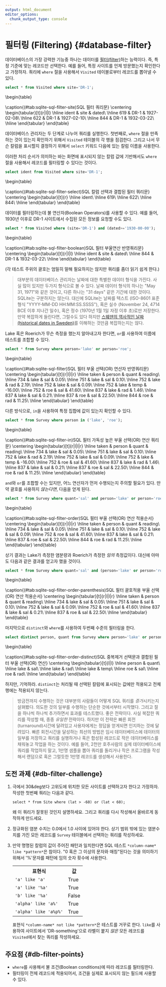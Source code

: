 ```yaml
---
output: html_document
editor_options: 
  chunk_output_type: console
---
```





# 필터링 (Filtering) {#database-filter}


데이터베이스의 가장 강력한 기능중 하나는 데이터를 [필터(filter)](../../gloss.html#filter)하는 능력이다.
즉, 특정 기준에 맞는 레코드만 선택한다. 예를 들어, 특정 사이트를 언제 방문했는지 확인한다고 가정하자.
쿼리에 `where` 절을 사용해서 `Visited` 테이블로부터 레코드를 뽑아낼 수 있다.



```sql
select * from Visited where site='DR-1';
```


\begin{table}

\caption{(\#tab:sqlite-sql-filter-site)SQL 필터 쿼리문}
\centering
\begin{tabular}[t]{r|l|l}
\hline
ident & site & dated\\
\hline
619 & DR-1 & 1927-02-08\\
\hline
622 & DR-1 & 1927-02-10\\
\hline
844 & DR-1 & 1932-03-22\\
\hline
\end{tabular}
\end{table}


데이터베이스 관리자는 두 단계로 나누어 쿼리를 실행한다.
첫번째로, `where` 절을 만족하는 것이 있는지 확인하기 위해서 
`Visited` 테이블의 각 행을 점검한다.
그리고 나서 무슨 칼럼을 표시할지 결정하기 위해서 `select` 키워드 다음에 있는 칼럼 이름을 사용한다.


이러한 처리 순서가 의미하는 바는 화면에 표시되지 않는 칼럼 값에 기반해서도 `where` 절을 사용해서 레코드를 필터링할 수 있다는 것이다.


```sql
select ident from Visited where site='DR-1';
```


\begin{table}

\caption{(\#tab:sqlite-sql-filter-select)SQL 칼럼 선택과 결합된 필터 쿼리문}
\centering
\begin{tabular}[t]{r}
\hline
ident\\
\hline
619\\
\hline
622\\
\hline
844\\
\hline
\end{tabular}
\end{table}


<!-- ![SQL 필터 쿼리문 적용 과정](assets/images/database/sql-filter.svg) -->


데이터를 필터링하는데 불 연산자(Boolean Operators)를 사용할 수 있다. 예를 들어, 1930년 이후로 DR-1 사이트에서 수집된 모든 정보를 요청할 수도 있다.



```sql
select * from Visited where (site='DR-1') and (dated>='1930-00-00');
```


\begin{table}

\caption{(\#tab:sqlite-sql-filter-boolean)SQL 필터 부울연산 반영쿼리문}
\centering
\begin{tabular}[t]{r|l|l}
\hline
ident & site & dated\\
\hline
844 & DR-1 & 1932-03-22\\
\hline
\end{tabular}
\end{table}



(각 테스트 주위의 괄호는 엄밀히 말해 필요하지는 않지만 쿼리를 좀더 읽기 쉽게 한다.)

> 대부분의 데이터베이스 관리자는 날짜에 대한 특별한 데이터 형식을 가진다.
> 사실 많이 있지만 두가지 형식으로 볼 수 있다. 날짜 데이터 형식의 하나는 "May 31, 1971"와 같은 것이고,
> 다른 하나는 "31 days" 같은 기간에 대한 것이다.
> SQLite는 구분하지는 않는다. 대신에 SQLite는 날짜를 텍스트 (ISO-8601 표준 형식 "YYYY-MM-DD HH:MM:SS.SSSS"), 혹은 
> 실수 (November 24, 4714 BCE 이후 지나간 일수), 혹은 정수 (1970년 1월 1일 자정 이후 초)로만 저장한다.
> 만약 복잡하게 들린다면, 그럴수도 있다 하지만 [스웨덴의 역사적인 날짜(historical dates in Sweden)](http://en.wikipedia.org/wiki/Swedish_calendar)를
> 이해하는 것만큼 복잡하는지는 않다.


Lake 혹은 Roerich가 무슨 측정을 했는지 알아내고자 한다면, `or`를 사용하여 이름에 테스트를 조합할 수 있다.


```sql
select * from Survey where person='lake' or person='roe';
```


\begin{table}

\caption{(\#tab:sqlite-sql-filter)SQL 필터 부울 선택(OR) 연산자 반영쿼리문}
\centering
\begin{tabular}[t]{r|l|l|r}
\hline
taken & person & quant & reading\\
\hline
734 & lake & sal & 0.05\\
\hline
751 & lake & sal & 0.10\\
\hline
752 & lake & rad & 2.19\\
\hline
752 & lake & sal & 0.09\\
\hline
752 & lake & temp & -16.00\\
\hline
752 & roe & sal & 41.60\\
\hline
837 & lake & rad & 1.46\\
\hline
837 & lake & sal & 0.21\\
\hline
837 & roe & sal & 22.50\\
\hline
844 & roe & rad & 11.25\\
\hline
\end{tabular}
\end{table}


다른 방식으로, `in`을 사용하여 특정 집합에 값이 있는지 확인할 수 있다.


```sql
select * from Survey where person in ('lake', 'roe');
```


\begin{table}

\caption{(\#tab:sqlite-sql-filter-in)SQL 필터 가독성 높은 부울 선택(OR) 연산 쿼리문}
\centering
\begin{tabular}[t]{r|l|l|r}
\hline
taken & person & quant & reading\\
\hline
734 & lake & sal & 0.05\\
\hline
751 & lake & sal & 0.10\\
\hline
752 & lake & rad & 2.19\\
\hline
752 & lake & sal & 0.09\\
\hline
752 & lake & temp & -16.00\\
\hline
752 & roe & sal & 41.60\\
\hline
837 & lake & rad & 1.46\\
\hline
837 & lake & sal & 0.21\\
\hline
837 & roe & sal & 22.50\\
\hline
844 & roe & rad & 11.25\\
\hline
\end{tabular}
\end{table}


`and`와 `or`를 조합할 수는 있지만, 어느 연산자가 먼저 수행되는지 주의할 필요가 있다.
만약 괄호를 사용하지 *않는다면*, 다음을 얻게 된다.


```sql
select * from Survey where quant='sal' and person='lake' or person='roe';
```


\begin{table}

\caption{(\#tab:sqlite-sql-filter-order)SQL 필터 부울 선택(OR) 연산 적용순서}
\centering
\begin{tabular}[t]{r|l|l|r}
\hline
taken & person & quant & reading\\
\hline
734 & lake & sal & 0.05\\
\hline
751 & lake & sal & 0.10\\
\hline
752 & lake & sal & 0.09\\
\hline
752 & roe & sal & 41.60\\
\hline
837 & lake & sal & 0.21\\
\hline
837 & roe & sal & 22.50\\
\hline
844 & roe & rad & 11.25\\
\hline
\end{tabular}
\end{table}


상기 결과는 Lake가 측정한 염분량과 Roerich가 측정한 *임의* 측정값이다.
대신에 아마도 다음과 같은 결과를 얻고자 했을 것이다.



```sql
select * from Survey where quant='sal' and (person='lake' or person='roe');
```


\begin{table}

\caption{(\#tab:sqlite-sql-filter-order-parenthesis)SQL 필터 괄호적용 부울 선택(OR) 연산 적용순서}
\centering
\begin{tabular}[t]{r|l|l|r}
\hline
taken & person & quant & reading\\
\hline
734 & lake & sal & 0.05\\
\hline
751 & lake & sal & 0.10\\
\hline
752 & lake & sal & 0.09\\
\hline
752 & roe & sal & 41.60\\
\hline
837 & lake & sal & 0.21\\
\hline
837 & roe & sal & 22.50\\
\hline
\end{tabular}
\end{table}


마지막으로 `distinct`와 `where`를 사용하여  두번째 수준의 필터링을 한다.


```sql
select distinct person, quant from Survey where person='lake' or person='roe';
```


\begin{table}

\caption{(\#tab:sqlite-sql-filter-order-distinct)SQL 중복제거 선택문과 결합된 필터 부울 선택(OR) 연산}
\centering
\begin{tabular}[t]{l|l}
\hline
person & quant\\
\hline
lake & sal\\
\hline
lake & rad\\
\hline
lake & temp\\
\hline
roe & sal\\
\hline
roe & rad\\
\hline
\end{tabular}
\end{table}


하지만, 기억하라. `distinct`는 처리될 때 선택된 칼럼에 표시되는 값에만 적용되고 전체 행에는 적용되지 않는다.

> 방금전까지 수행하는 것은 대부분의 사람들이 어떻게 SQL 쿼리를 *증가*시키는지 살펴봤다.
> 의도한 것의 일부를 수행하는 단순한 것에서부터 시작했다.
> 그리고 절을 하나씩 하나씩 추가하면서 효과를 테스트했다. 좋은 전략이다. 사실 복잡한 쿼리를 작성할 때, 종종 *유일한* 전략이다.
> 하지만 이 전략은 빠른 회전(turnaround)시간에 달려있고 사용자에게는 정답을 얻게되면 인지하는 것에 달려있다.
> 빠른 회전시간을 달성하는 최선의 방법은 임시 데이터베이스에 데이터의 일부를 저장하고 쿼리를 실행하거나 혹은 
> 합성된 레코드로 작은 데이터베이스를 채워놓고 작업을 하는 것이다.
> 예를 들어, 2천만 호주사람의 실제 데이터베이스에 쿼리를 작업하지 말고,
> 1만명 샘플을 뽑아 쿼리를 돌리거나 작은 프로그램을 작성해서 랜덤으로 혹은 그럴듯한 1만명 레코드를 생성해서 사용한다.


## 도전 과제 {#db-filter-challenge}

1.  극에서 30&deg보다 고위도에 위치한 모든 사이트를 선택하고자 한다고 가정하자.
    작성한 첫번째 쿼리는 다음과 같다.

    ```
    select * from Site where (lat > -60) or (lat < 60);
    ```

    왜 이 쿼리가 잘못된 것인지 설명하세요.
    그리고 쿼리를 다시 작성해서 올바르게 동작하게 만드세요.

2.  정규화된 염분 수치는 0.0에서 1.0 사이에 있어야 한다.
    상기 범위 밖에 있는 염분수치를 가진 모든 레코드를 `Survey` 테이블에서 선택하는 쿼리를 작성하세요.

3.  만약 명명된 칼럼의 값이 주어진 패턴과 일치한다면 SQL 테스트 `*column-name* like *pattern*`은 참이다.
    "0 혹은 그 이상의 문자와 매칭"된다는 것을 의미하기 위해서 '%'문자를 패턴에 임의 숫자 횟수에 사용한다.

    <table>
      <tr> <th>표현식</th> <th>값</th> </tr>
      <tr> <td><code>'a' like 'a'</code></td> <td>True</td> </tr>
      <tr> <td><code>'a' like '%a'</code></td> <td>True</td> </tr>
      <tr> <td><code>'b' like '%a'</code></td> <td>False</td> </tr>
      <tr> <td><code>'alpha' like 'a%'</code></td> <td>True</td> </tr>
      <tr> <td><code>'alpha' like 'a%p%'</code></td> <td>True</td> </tr>
    </table>
    
    표현식 `*column-name* not like *pattern*`은 테스트를 거꾸로 한다.
    `like`를 사용하여 사이트에서 'DR-something'으로 라벨이 붙지 *않은* 모든 레코드를 `Visited`에서 찾는 쿼리를 작성하세요.


## 주요점 {#db-filter-points}

*   `where`를 사용해서 불 조건(Boolean conditions)에 따라 레코드를 필터링한다.
*   필터링이 전체 레코드에 적용되어서, 조건을 실제로 표시되지 않는 필드에 사용할 수 있다.

